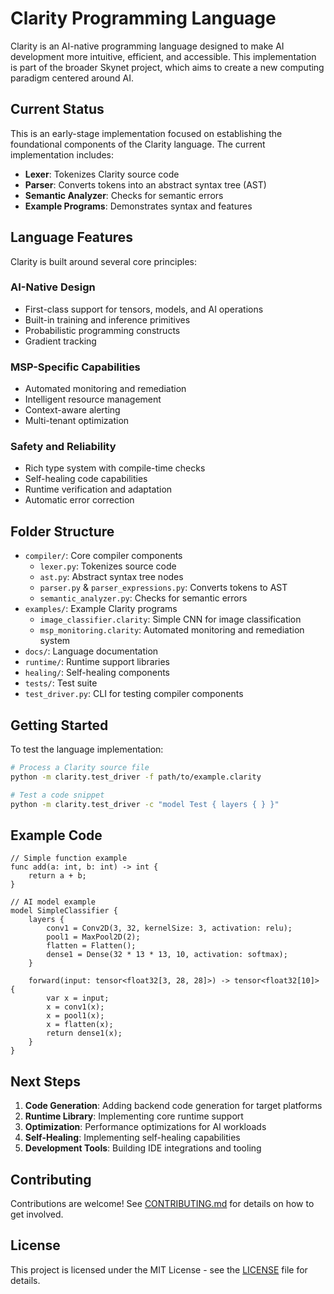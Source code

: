 # Clarity Programming Language

Clarity is an AI-native programming language designed to make AI development more intuitive, efficient, and accessible. This implementation is part of the broader Skynet project, which aims to create a new computing paradigm centered around AI.

## Current Status

This is an early-stage implementation focused on establishing the foundational components of the Clarity language. The current implementation includes:

- **Lexer**: Tokenizes Clarity source code
- **Parser**: Converts tokens into an abstract syntax tree (AST)
- **Semantic Analyzer**: Checks for semantic errors
- **Example Programs**: Demonstrates syntax and features

## Language Features

Clarity is built around several core principles:

### AI-Native Design

- First-class support for tensors, models, and AI operations
- Built-in training and inference primitives
- Probabilistic programming constructs
- Gradient tracking

### MSP-Specific Capabilities

- Automated monitoring and remediation
- Intelligent resource management
- Context-aware alerting
- Multi-tenant optimization

### Safety and Reliability

- Rich type system with compile-time checks
- Self-healing code capabilities
- Runtime verification and adaptation
- Automatic error correction

## Folder Structure

- `compiler/`: Core compiler components
  - `lexer.py`: Tokenizes source code
  - `ast.py`: Abstract syntax tree nodes
  - `parser.py` & `parser_expressions.py`: Converts tokens to AST
  - `semantic_analyzer.py`: Checks for semantic errors
- `examples/`: Example Clarity programs
  - `image_classifier.clarity`: Simple CNN for image classification
  - `msp_monitoring.clarity`: Automated monitoring and remediation system
- `docs/`: Language documentation
- `runtime/`: Runtime support libraries
- `healing/`: Self-healing components
- `tests/`: Test suite
- `test_driver.py`: CLI for testing compiler components

## Getting Started

To test the language implementation:

```bash
# Process a Clarity source file
python -m clarity.test_driver -f path/to/example.clarity

# Test a code snippet
python -m clarity.test_driver -c "model Test { layers { } }"
```

## Example Code

```clarity
// Simple function example
func add(a: int, b: int) -> int {
    return a + b;
}

// AI model example
model SimpleClassifier {
    layers {
        conv1 = Conv2D(3, 32, kernelSize: 3, activation: relu);
        pool1 = MaxPool2D(2);
        flatten = Flatten();
        dense1 = Dense(32 * 13 * 13, 10, activation: softmax);
    }
    
    forward(input: tensor<float32[3, 28, 28]>) -> tensor<float32[10]> {
        var x = input;
        x = conv1(x);
        x = pool1(x);
        x = flatten(x);
        return dense1(x);
    }
}
```

## Next Steps

1. **Code Generation**: Adding backend code generation for target platforms
2. **Runtime Library**: Implementing core runtime support
3. **Optimization**: Performance optimizations for AI workloads
4. **Self-Healing**: Implementing self-healing capabilities
5. **Development Tools**: Building IDE integrations and tooling

## Contributing

Contributions are welcome! See [CONTRIBUTING.md](../../docs/CONTRIBUTING.md) for details on how to get involved.

## License

This project is licensed under the MIT License - see the [LICENSE](../../LICENSE) file for details.

